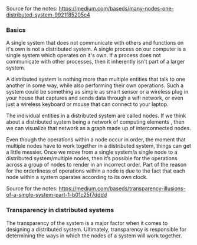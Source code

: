 Source for the notes: https://medium.com/baseds/many-nodes-one-distributed-system-9921f85205c4

### Basics

A single system that does not communicate with others and functions on it's own is not a distributed system.
A single process on our computer is a single system which operates on it's own. If a process does not communicate with other processes, then it inherently isn't part of a larger system. 

A distributed system is nothing more than multiple entities that talk to one another in some way, while also performing their own operations. Such a system could be something as simple as smart sensor or a wireless plug in your house that captures and sends data through a wifi network, or even just a wireless keyboard or mouse that can connect to your laptop.

The individual entities in a distributed system are called nodes. If we think about a distributed system being a network of computing elements , then we can visualize that network as a graph made up of interconnected nodes.

Even though the operations within a node occur in order, the moment that multiple nodes have to work together in a distributed system, things can get a little messier. Once we move from a single system/a single node to a distributed system/multiple nodes, then it’s possible for the operations across a group of nodes to render in an incorrect order.
Part of the reason for the orderliness of operations within a node is due to the fact that each node within a system operates according to its own clock.


Source for the notes: https://medium.com/baseds/transparency-illusions-of-a-single-system-part-1-b01c25f7dddd

### Transparency in distributed systems

The transparency of the system is a major factor when it comes to designing a distributed system. Ultimately, transparency is responsible for determining the ways in which the nodes of a system will work together. 
